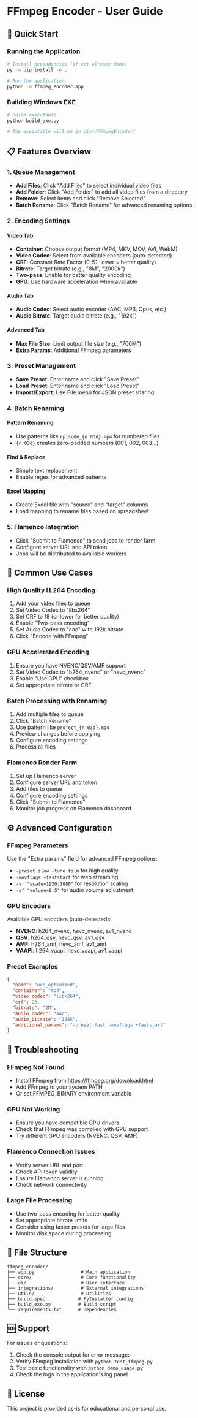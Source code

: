 # FFmpeg Encoder - User Guide

## 🚀 Quick Start

### Running the Application
```bash
# Install dependencies (if not already done)
py -m pip install -e .

# Run the application
python -m ffmpeg_encoder.app
```

### Building Windows EXE
```bash
# Build executable
python build_exe.py

# The executable will be in dist/FFmpegEncoder/
```

## 📋 Features Overview

### 1. **Queue Management**
- **Add Files**: Click "Add Files" to select individual video files
- **Add Folder**: Click "Add Folder" to add all video files from a directory
- **Remove**: Select items and click "Remove Selected"
- **Batch Rename**: Click "Batch Rename" for advanced renaming options

### 2. **Encoding Settings**

#### Video Tab
- **Container**: Choose output format (MP4, MKV, MOV, AVI, WebM)
- **Video Codec**: Select from available encoders (auto-detected)
- **CRF**: Constant Rate Factor (0-51, lower = better quality)
- **Bitrate**: Target bitrate (e.g., "8M", "2000k")
- **Two-pass**: Enable for better quality encoding
- **GPU**: Use hardware acceleration when available

#### Audio Tab
- **Audio Codec**: Select audio encoder (AAC, MP3, Opus, etc.)
- **Audio Bitrate**: Target audio bitrate (e.g., "192k")

#### Advanced Tab
- **Max File Size**: Limit output file size (e.g., "700M")
- **Extra Params**: Additional FFmpeg parameters

### 3. **Preset Management**
- **Save Preset**: Enter name and click "Save Preset"
- **Load Preset**: Enter name and click "Load Preset"
- **Import/Export**: Use File menu for JSON preset sharing

### 4. **Batch Renaming**

#### Pattern Renaming
- Use patterns like `episode_{n:03d}.mp4` for numbered files
- `{n:03d}` creates zero-padded numbers (001, 002, 003...)

#### Find & Replace
- Simple text replacement
- Enable regex for advanced patterns

#### Excel Mapping
- Create Excel file with "source" and "target" columns
- Load mapping to rename files based on spreadsheet

### 5. **Flamenco Integration**
- Click "Submit to Flamenco" to send jobs to render farm
- Configure server URL and API token
- Jobs will be distributed to available workers

## 🎯 Common Use Cases

### High Quality H.264 Encoding
1. Add your video files to queue
2. Set Video Codec to "libx264"
3. Set CRF to 18 (or lower for better quality)
4. Enable "Two-pass encoding"
5. Set Audio Codec to "aac" with 192k bitrate
6. Click "Encode with FFmpeg"

### GPU Accelerated Encoding
1. Ensure you have NVENC/QSV/AMF support
2. Set Video Codec to "h264_nvenc" or "hevc_nvenc"
3. Enable "Use GPU" checkbox
4. Set appropriate bitrate or CRF

### Batch Processing with Renaming
1. Add multiple files to queue
2. Click "Batch Rename"
3. Use pattern like `project_{n:03d}.mp4`
4. Preview changes before applying
5. Configure encoding settings
6. Process all files

### Flamenco Render Farm
1. Set up Flamenco server
2. Configure server URL and token
3. Add files to queue
4. Configure encoding settings
5. Click "Submit to Flamenco"
6. Monitor job progress on Flamenco dashboard

## ⚙️ Advanced Configuration

### FFmpeg Parameters
Use the "Extra params" field for advanced FFmpeg options:
- `-preset slow -tune film` for high quality
- `-movflags +faststart` for web streaming
- `-vf "scale=1920:1080"` for resolution scaling
- `-af "volume=0.5"` for audio volume adjustment

### GPU Encoders
Available GPU encoders (auto-detected):
- **NVENC**: h264_nvenc, hevc_nvenc, av1_nvenc
- **QSV**: h264_qsv, hevc_qsv, av1_qsv
- **AMF**: h264_amf, hevc_amf, av1_amf
- **VAAPI**: h264_vaapi, hevc_vaapi, av1_vaapi

### Preset Examples
```json
{
  "name": "web_optimized",
  "container": "mp4",
  "video_codec": "libx264",
  "crf": 23,
  "bitrate": "2M",
  "audio_codec": "aac",
  "audio_bitrate": "128k",
  "additional_params": "-preset fast -movflags +faststart"
}
```

## 🔧 Troubleshooting

### FFmpeg Not Found
- Install FFmpeg from https://ffmpeg.org/download.html
- Add FFmpeg to your system PATH
- Or set FFMPEG_BINARY environment variable

### GPU Not Working
- Ensure you have compatible GPU drivers
- Check that FFmpeg was compiled with GPU support
- Try different GPU encoders (NVENC, QSV, AMF)

### Flamenco Connection Issues
- Verify server URL and port
- Check API token validity
- Ensure Flamenco server is running
- Check network connectivity

### Large File Processing
- Use two-pass encoding for better quality
- Set appropriate bitrate limits
- Consider using faster presets for large files
- Monitor disk space during processing

## 📁 File Structure
```
ffmpeg_encoder/
├── app.py                 # Main application
├── core/                  # Core functionality
├── ui/                    # User interface
├── integrations/          # External integrations
├── utils/                 # Utilities
├── build.spec            # PyInstaller config
├── build_exe.py          # Build script
└── requirements.txt      # Dependencies
```

## 🆘 Support

For issues or questions:
1. Check the console output for error messages
2. Verify FFmpeg installation with `python test_ffmpeg.py`
3. Test basic functionality with `python demo_usage.py`
4. Check the logs in the application's log panel

## 📝 License

This project is provided as-is for educational and personal use.
